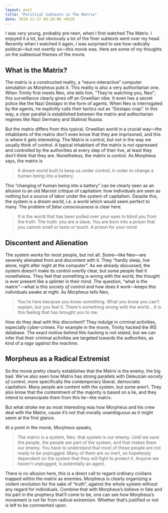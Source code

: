 ```yaml
---
layout: post
title: "Political Subtexts in The Matrix"
date: 2019-11-27 09:20:00 +0530
---
```


I was very young, probably pre-teen, when I first watched The Matrix. I enjoyed it a lot, but obviously a lot of the finer subtexts went over my head. Recently when I watched it again, I was surprised to see how radically political—but not overtly so—this movie was. Here are some of my thoughts on the subtextual themes of the movie.

## What is the Matrix?

The matrix is a constructed reality, a “neuro-interactive” computer simulation as Morpheus puts it. This reality is also a very authoritarian one. When Trinity first meets Neo, she tells him, "They’re watching you, Neo"; this surveillance clearly gives off an Orwellian vibe. It even has a secret police like the Nazi Gestapo in the form of agents. When Neo is interrogated by the agents, he explicitly calls their tactics out as “Gestapo crap”. In this way, a clear parallel is established between the matrix and authoritarian regimes like Nazi Germany and Stalinist Russia.

But the matrix differs from this typical, Orwellian world in a crucial way—the inhabitants of the matrix don’t even know that they are imprisoned, and this is where it gets interesting. The Matrix is control, but not in the way we usually think of control. A typical inhabitant of the matrix is not oppressed and controlled by the authorities at every step of their live, at least they don’t think that they are. Nonetheless, the matrix is control. As Morpheus says, the matrix is

> A dream world built to keep us under control, in order to change a human being into a battery.

This “changing of human being into a battery” can be clearly seen as an allusion to an old Marxist critique of capitalism: how individuals are seen as nothing but a source of labor under the system of capitalism. Despite this, the system is a _dream world_, i.e. a world which would seem perfect to many. The problem of _false consciousness_ is clear here.

> It is the world that has been pulled over your eyes to blind you from the truth.
> The truth: you are a slave. You are born into a prison that you cannot smell or taste or touch. A prison for your mind.

## Discontent and Alienation

The system works for most people, but not all. Some—like Neo—are severely alienated from and discontent with it. They “hardly sleep, live alone, night after night at the computer”. As we already discussed, the system doesn’t make its control overtly clear, but some people feel it nonetheless. They feel that something is wrong with the world, the thought is ever present like a splinter in their mind. The question, “what is the matrix”—what is this _society of control_ and how does it work—keeps this individuals awake at night. As Morpheus tells Neo,

> You're here because you know something. What you know you can't explain, but you feel it. There's something wrong with the world... It is this feeling that has brought you to me.

How do they deal with this discontent? They indulge in criminal activities, especially cyber-crimes. For example in the movie, Trinity hacked the IRS database. The exact motive behind this hacking is not stated, but we can infer that their criminal activities are targeted towards the authorities, as kind of a _rage against the machine_.

## Morpheus as a Radical Extremist

So the movie pretty clearly establishes that the Matrix is the enemy, the big bad. We’ve also seen how Matrix has strong parallels with Deleuzian _society of control_, more specifically the contemporary liberal, democratic capitalism. Many people are content with the system, but some aren’t. They also know that the contentment of the majority is based on a lie, and they intend to emancipate them from this lie—the matrix.

But what stroke me as most interesting was how Morpheus and his crew deal with the Matrix, cause it’s not that morally unambiguous as it might seem at the first glance.

At a point in the movie, Morpheus speaks,

> The matrix is a system, Neo. that system is our enemy. Until we save the people, the people are part of the system, and that makes them our enemy. You have to understand that most of these people are not ready to be unplugged. Many of them are so inert, so hopelessly dependent on the system that they will fight to protect it. Anyone we haven't unplugged, is potentially an agent.

There is no allusion here, this is a direct call to regard ordinary civilians trapped within the matrix as enemies. Morpheus is clearly organizing a violent revolution for the sake of “truth”, against the whole system without any regard for individuals. Combine that with Morpheus’s believe in fate and his part in the prophecy that’ll come to be, one can see how Morpheus’s movement is not far from radical extremism. Whether that’s justified or not is left to be commented upon.